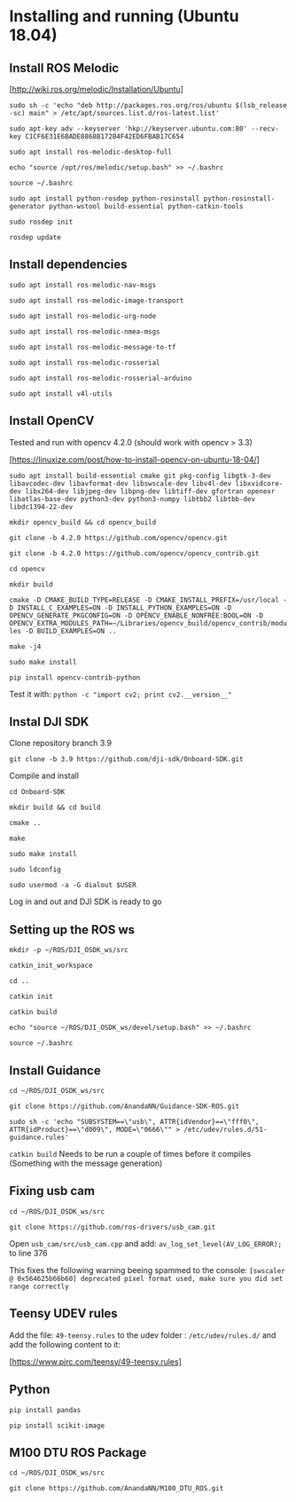 # Installing and running (Ubuntu 18.04)

## Install ROS Melodic
[http://wiki.ros.org/melodic/Installation/Ubuntu]

`sudo sh -c 'echo "deb http://packages.ros.org/ros/ubuntu $(lsb_release -sc) main" > /etc/apt/sources.list.d/ros-latest.list'`

`sudo apt-key adv --keyserver 'hkp://keyserver.ubuntu.com:80' --recv-key C1CF6E31E6BADE8868B172B4F42ED6FBAB17C654`

`sudo apt install ros-melodic-desktop-full`

`echo "source /opt/ros/melodic/setup.bash" >> ~/.bashrc`

`source ~/.bashrc`

`sudo apt install python-rosdep python-rosinstall python-rosinstall-generator python-wstool build-essential python-catkin-tools`

`sudo rosdep init`

`rosdep update`


## Install dependencies

`sudo apt install ros-melodic-nav-msgs`

`sudo apt install ros-melodic-image-transport`

`sudo apt install ros-melodic-urg-node`

`sudo apt install ros-melodic-nmea-msgs`

`sudo apt install ros-melodic-message-to-tf`

`sudo apt install ros-melodic-rosserial`

`sudo apt install ros-melodic-rosserial-arduino`

`sudo apt install v4l-utils`

## Install OpenCV

Tested and run with opencv 4.2.0 (should work with opencv > 3.3)

[https://linuxize.com/post/how-to-install-opencv-on-ubuntu-18-04/]

`sudo apt install build-essential cmake git pkg-config libgtk-3-dev libavcodec-dev libavformat-dev libswscale-dev libv4l-dev libxvidcore-dev libx264-dev libjpeg-dev libpng-dev libtiff-dev gfortran openexr libatlas-base-dev python3-dev python3-numpy libtbb2 libtbb-dev libdc1394-22-dev`

`mkdir opencv_build && cd opencv_build`

`git clone -b 4.2.0 https://github.com/opencv/opencv.git`

`git clone -b 4.2.0 https://github.com/opencv/opencv_contrib.git`

`cd opencv`

`mkdir build`

`cmake -D CMAKE_BUILD_TYPE=RELEASE -D CMAKE_INSTALL_PREFIX=/usr/local -D INSTALL_C_EXAMPLES=ON -D INSTALL_PYTHON_EXAMPLES=ON -D OPENCV_GENERATE_PKGCONFIG=ON -D OPENCV_ENABLE_NONFREE:BOOL=ON -D OPENCV_EXTRA_MODULES_PATH=~/Libraries/opencv_build/opencv_contrib/modules -D BUILD_EXAMPLES=ON ..`

`make -j4`

`sudo make install`

`pip install opencv-contrib-python`

Test it with: `python -c "import cv2; print cv2.__version__"`

## Instal DJI SDK

Clone repository branch 3.9

`git clone -b 3.9 https://github.com/dji-sdk/Onboard-SDK.git`

Compile and install 

`cd Onboard-SDK`

`mkdir build && cd build`

`cmake ..`

`make`

`sudo make install`

`sudo ldconfig`

`sudo usermod -a -G dialout $USER`

Log in and out and DJI SDK is ready to go

## Setting up the ROS ws

`mkdir -p ~/ROS/DJI_OSDK_ws/src`

`catkin_init_workspace`

`cd ..`

`catkin init`

`catkin build`

`echo "source ~/ROS/DJI_OSDK_ws/devel/setup.bash" >> ~/.bashrc`

`source ~/.bashrc`

## Install Guidance

`cd ~/ROS/DJI_OSDK_ws/src`

`git clone https://github.com/AnandaNN/Guidance-SDK-ROS.git`

`sudo sh -c 'echo "SUBSYSTEM==\"usb\", ATTR{idVendor}==\"fff0\", ATTR{idProduct}==\"d009\", MODE=\"0666\"" > /etc/udev/rules.d/51-guidance.rules'`

`catkin build` Needs to be run a couple of times before it compiles (Something with the message generation)


## Fixing usb cam

`cd ~/ROS/DJI_OSDK_ws/src`

`git clone https://github.com/ros-drivers/usb_cam.git`

Open `usb_cam/src/usb_cam.cpp` and add:
`av_log_set_level(AV_LOG_ERROR);`
to line 376

This fixes the following warning beeing spammed to the console:
`[swscaler @ 0x564625b66b60] deprecated pixel format used, make sure you did set range correctly`

## Teensy UDEV rules
Add the file: `49-teensy.rules` to the udev folder : `/etc/udev/rules.d/` and add the following content to it:

[https://www.pjrc.com/teensy/49-teensy.rules]


## Python

`pip install pandas`

`pip install scikit-image`


## M100 DTU ROS Package

`cd ~/ROS/DJI_OSDK_ws/src`

`git clone https://github.com/AnandaNN/M100_DTU_ROS.git`

